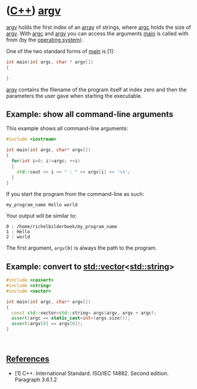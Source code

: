 # ([C++](Cpp.md)) [argv](CppArgv.md)

[argv](CppArgv.md) holds the first index of an [array](CppArray.md) of
strings, where [argc](CppArgc.md) holds the size of
[argv](CppArgv.md). With [argc](CppArgc.md) and [argv](CppArgv.md)
you can access the arguments [main](CppMain.md) is called with from (by
the [operating system](CppOs.md)).

One of the two standard forms of [main](CppMain.md) is [1]:

```c++
int main(int argc, char * argv[]) 
{ 

}
```

[argv](CppArgv.md) contains the filename of the program itself at index
zero and then the parameters the user gave when starting the executable.

## Example: show all command-line arguments

This example shows all command-line arguments:

```c++ 
#include <iostream>

int main(int argc, char* argv[])
{
  for(int i=0; i!=argc; ++i)
  {
    std::cout << i << " : " << argv[i] << '\n';
  }
}
```


If you start the program from the command-line as such:

```
my_program_name Hello world
```

Your output will be similar to:

```
0 : /home/richelbilderbeek/my_program_name
1 : Hello
2 : world
```

The first argument, `argv[0]` is always the path to the program.

## Example: convert to [std::vector](CppStdVector.md)<[std::string](CppStdString.md)>

```c++ 
#include <cassert>
#include <string>
#include <vector>

int main(int argc, char* argv[])
{
  const std::vector<std::string> args(argv, argv + argc);
  assert(argc == static_cast<int>(args.size());
  assert(argv[0] == args[0]);
}
```

 
## [References](CppReferences.md)

  * [1] C++. International Standard. ISO/IEC 14882. Second edition. Paragraph 3.6.1.2


